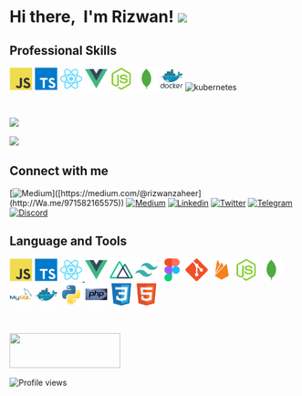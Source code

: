 <!-- ### Hi there  -->

<h1>Hi there,&nbsp; I'm Rizwan! <img src="https://raw.githubusercontent.com/faizahmedfarooqui/faizahmedfarooqui/master/wave.gif" width="30px"></h1>

<!-- <p align="center">
 <a href="https://linkedin.com/in/rizwanzaheerr" target="_blank">
  <img src="https://img.icons8.com/fluent/48/000000/linkedin.png" />
 </a>
  
 <a href="https://twitter.com/rizwanzaheerr" target="_blank">
  <img src="https://img.icons8.com/fluent/48/000000/twitter.png" />
 </a>

</p> -->

## Professional Skills

<p> 
  <img src="https://raw.githubusercontent.com/devicons/devicon/master/icons/javascript/javascript-original.svg" alt="javascript" width="40" height="40" />
  <img src="https://raw.githubusercontent.com/devicons/devicon/master/icons/typescript/typescript-original.svg" alt="typescript" width="40" height="40" />
  <img src="https://raw.githubusercontent.com/devicons/devicon/master/icons/react/react-original.svg" alt="reactjs" width="40" height="40" />
  <img src="https://raw.githubusercontent.com/devicons/devicon/master/icons/vuejs/vuejs-original.svg" alt="vuejs" width="40" height="40" />
  <img src="https://raw.githubusercontent.com/devicons/devicon/master/icons/nodejs/nodejs-plain.svg" alt="nodejs" width="40" height="40" />
  <img src="https://raw.githubusercontent.com/devicons/devicon/master/icons/mongodb/mongodb-plain.svg" alt="mongodb" width="40" height="40" />
  <img src="https://raw.githubusercontent.com/devicons/devicon/master/icons/docker/docker-original-wordmark.svg" alt="docker" width="40" height="40" />
  <img src="https://img.icons8.com/color/48/000000/kubernetes.png" alt="kubernetes" width="43" height="43" />

</p>

<!-- 👋
**rizwanzaheer/rizwanzaheer** is a ✨ _special_ ✨ repository because its `README.md` (this file) appears on your GitHub profile.

Here are some ideas to get you started:

- 🔭 I’m currently working on ...
- 🌱 I’m currently learning ...
- 👯 I’m looking to collaborate on ...
- 🤔 I’m looking for help with ...
- 💬 Ask me about ...
- 📫 How to reach me: ...
- 😄 Pronouns: ...
- ⚡ Fun fact: ...
-->



<!-- ## ⚡ Technologies -->

<!-- ![JavaScript](https://img.shields.io/badge/-JavaScript-black?style=flat-square&logo=javascript)
![Vue](https://img.shields.io/badge/-Vue-black?style=flat-square&logo=vue)
![Vuex](https://img.shields.io/badge/-Vuex-black?style=flat-square&logo=vuex)
![Vuetify](https://img.shields.io/badge/-Vuetify-black?style=flat-square&logo=vuetify)
![React](https://img.shields.io/badge/-React-black?style=flat-square&logo=react)
![Redux](https://img.shields.io/badge/-Redux-black?style=flat-square&logo=redux)
![React Native](https://img.shields.io/badge/-React%20Native-black?style=flat-square&logo=react-native)
![Nodejs](https://img.shields.io/badge/-Nodejs-black?style=flat-square&logo=Node.js)
![Express](https://img.shields.io/badge/-Express-black?style=flat-square&logo=express)
![Python](https://img.shields.io/badge/-Python-black?style=flat-square&logo=python)
![TypeScript](https://img.shields.io/badge/-TypeScript-007ACC?style=flat-square&logo=typescript)
![HTML5](https://img.shields.io/badge/-HTML5-E34F26?style=flat-square&logo=html5&logoColor=white)
![CSS3](https://img.shields.io/badge/-CSS3-1572B6?style=flat-square&logo=css3)
![Bootstrap](https://img.shields.io/badge/-Bootstrap-563D7C?style=flat-square&logo=bootstrap)
![Redis](https://img.shields.io/badge/-Redis-black?style=flat-square&logo=Redis)
![GraphQL](https://img.shields.io/badge/-GraphQL-E10098?style=flat-square&logo=graphql)
![Apollo GraphQL](https://img.shields.io/badge/-Apollo%20GraphQL-311C87?style=flat-square&logo=apollo-graphql)
![MongoDB](https://img.shields.io/badge/-MongoDB-black?style=flat-square&logo=mongodb)
![PostgreSQL](https://img.shields.io/badge/-PostgreSQL-black?style=flat-square&logo=PostgreSQL)
![Jest](https://img.shields.io/badge/-Jest-black?style=flat-square&logo=jest)
![Docker](https://img.shields.io/badge/-Docker-black?style=flat-square&logo=docker)
![Heroku](https://img.shields.io/badge/-Heroku-430098?style=flat-square&logo=heroku)
![DigitalOcean](https://img.shields.io/badge/-Digital%20Ocean-darkblue?style=flat-square&logo=digitalocean)
![Amazon AWS](https://img.shields.io/badge/Amazon%20AWS-232F3E?style=flat-square&logo=amazon-aws)
![Google Cloud](https://img.shields.io/badge/Google%20Cloud-black?style=flat-square&logo=google-cloud)
![Firebase](https://img.shields.io/badge/-Firebase-black?style=flat-square&logo=firebase)
![Git](https://img.shields.io/badge/-Git-black?style=flat-square&logo=git) -->
<!-- ![PHP](https://img.shields.io/badge/-PHP-black?style=flat-square&logo=php) -->
<!-- ![Deno](https://img.shields.io/badge/-Deno-black?style=flat-square&logo=Deno) -->
<!-- ![Go](https://img.shields.io/badge/-Go-black?style=flat-square&logo=go) -->

<!-- ![GitHub](https://img.shields.io/badge/-GitHub-181717?style=flat-square&logo=github) -->
<!-- ![GitLab](https://img.shields.io/badge/-GitLab-FCA121?style=flat-square&logo=gitlab) -->
<!-- ![BitBucket](https://img.shields.io/badge/-BitBucket-darkblue?style=flat-square&logo=bitbucket) -->
<!-- ![Jira](https://img.shields.io/badge/-jira-black?style=flat-square&logo=jira) -->
<!-- ![Trello](https://img.shields.io/badge/-Trello-black?style=flat-square&logo=trello) -->

<!-- ![CentOS](https://img.shields.io/badge/-Centos-black?style=flat-square&logo=centos) -->
<!-- ![Ubuntu](https://img.shields.io/badge/-Ubuntu-black?style=flat-square&logo=ubuntu) -->
<!-- ![Windows](https://img.shields.io/badge/-Windows-black?style=flat-square&logo=windows) -->
<!-- ![MacOS](https://img.shields.io/badge/-MacOS-black?style=flat-square&logo=MacOS) -->

<!-- Find out more about me and feel free to connect with me here: -->

<!-- [![Linkedin Badge](https://img.shields.io/badge/-rizwanzaheerr-blue?style=flat-square&logo=Linkedin&logoColor=white&link=https://www.linkedin.com/in/rizwanzaheerr/)](https://www.linkedin.com/in/rizwanzaheerr/) -->
<!-- [![Medium Badge](https://img.shields.io/badge/-@rizwanzaheer-03a57a?style=flat-square&labelColor=000000&logo=Medium&link=https://medium.com/@rizwanzaheer/)](https://medium.com/@rizwanzaheer)
[![Gmail Badge](https://img.shields.io/badge/-rizwanzaheerr@gmail.com-c14438?style=flat-square&logo=Gmail&logoColor=white&link=mailto:rizwanzaheerr@gmail.com)](mailto:rizwanzaheerr@gmail.com) -->

</br>

<p >
 <a href="#" alt="Rizwan Zaheer's github stats">
  <img src="https://github-readme-stats.vercel.app/api?username=rizwanzaheer&show_icons=true&count_private=true" />
 </a>

</p>

<!-- ![GitHub stats](https://github-readme-stats.vercel.app/api?username=rizwanzaheer&theme=tokyonight&show_icons=true&count_private=true) -->

<p >
 <a href="#" alt="Rizwan Zaheer's GitHub streak stats">
  <img src="https://github-readme-streak-stats.herokuapp.com/?user=rizwanzaheer" />
 </a>

</p>

<!-- ![GitHub streak stats](https://github-readme-streak-stats.herokuapp.com/?user=rizwanzaheer) -->


## Connect with me

[![Medium]([https://img.shields.io/badge/Medium-12100E?style=for-the-badge&logo=medium&logoColor=white](https://img.shields.io/badge/whatsapp-128C7E.svg?style=for-the-badge&logo=whatsapp&logoColor=white))]([https://medium.com/@rizwanzaheer](http://Wa.me/971582165575))
[![Medium](https://img.shields.io/badge/Medium-12100E?style=for-the-badge&logo=medium&logoColor=white)](https://medium.com/@rizwanzaheer)
[![Linkedin](https://img.shields.io/badge/LinkedIn-0077B5?style=for-the-badge&logo=linkedin&logoColor=white)](https://www.linkedin.com/in/rizwanzaheerr)
[![Twitter](https://img.shields.io/badge/Twitter-1DA1F2?style=for-the-badge&logo=twitter&logoColor=white)](https://twitter.com/rizwanzaheerr)
[![Telegram](https://img.shields.io/badge/Telegram-2CA5E0?style=for-the-badge&logo=telegram&logoColor=white)](https://t.me/rizwanzaheerr)
[![Discord](https://img.shields.io/badge/Discord-7289DA?style=for-the-badge&logo=discord&logoColor=white)](https://discordapp.com/users/1837/)
<!-- [![Leetcode](https://img.shields.io/badge/-LeetCode-FFA116?style=for-the-badge&logo=LeetCode&logoColor=black)](https://leetcode.com/RSurya) -->


## Language and Tools

<p>
    <a href="https://developer.mozilla.org/en-US/docs/Web/JavaScript" target="_blank"><img src="https://raw.githubusercontent.com/devicons/devicon/2ae2a900d2f041da66e950e4d48052658d850630/icons/javascript/javascript-original.svg" alt="javascript" width="40" height="40" /></a>
    <a href="https://www.typescriptlang.org/" target="_blank"><img src="https://raw.githubusercontent.com/devicons/devicon/2ae2a900d2f041da66e950e4d48052658d850630/icons/typescript/typescript-original.svg" alt="typescript" width="40" height="40" /></a>
 <a href="https://reactjs.org/" target="_blank">
   <img src="https://raw.githubusercontent.com/devicons/devicon/master/icons/react/react-original.svg" alt="reactjs" width="40" height="40" />
  </a>
    <a href="https://vuejs.org/" target="_blank"><img src="https://raw.githubusercontent.com/devicons/devicon/2ae2a900d2f041da66e950e4d48052658d850630/icons/vuejs/vuejs-original.svg" alt="vuejs" width="40" height="40" /></a>
    <a href="https://nuxtjs.org/" target="_blank"><img src="https://raw.githubusercontent.com/devicons/devicon/2ae2a900d2f041da66e950e4d48052658d850630/icons/nuxtjs/nuxtjs-original.svg" alt="nuxtjs" width="40" height="40" /></a>
    <a href="https://www.tailwindcss.com/" target="_blank"><img src="https://raw.githubusercontent.com/devicons/devicon/2ae2a900d2f041da66e950e4d48052658d850630/icons/tailwindcss/tailwindcss-plain.svg" alt="tailwindcss" width="40" height="40" /></a>
    <a href="https://figma.com/" target="_blank"><img src="https://raw.githubusercontent.com/devicons/devicon/2ae2a900d2f041da66e950e4d48052658d850630/icons/figma/figma-original.svg" alt="figma" width="40" height="40" /></a>
    <a href="https://git-scm.com/" target="_blank"><img src="https://raw.githubusercontent.com/devicons/devicon/2ae2a900d2f041da66e950e4d48052658d850630/icons/git/git-original.svg" alt="git" width="40" height="40" /></a>
    <a href="https://firebase.google.com/" target="_blank"><img src="https://raw.githubusercontent.com/devicons/devicon/2ae2a900d2f041da66e950e4d48052658d850630/icons/firebase/firebase-plain.svg" alt="firebase" width="40" height="40" /></a>
    <a href="https://nodejs.org/" target="_blank"><img src="https://raw.githubusercontent.com/devicons/devicon/2ae2a900d2f041da66e950e4d48052658d850630/icons/nodejs/nodejs-original.svg" alt="nodejs" width="40" height="40" /></a>
 <a href="https://www.mongodb.com/" target="_blank"><img src="https://raw.githubusercontent.com/devicons/devicon/master/icons/mongodb/mongodb-plain.svg" alt="mongodb" width="40" height="40" /></a>
<!--     <a href="http://laravel.com/" target="_blank"><img src="https://raw.githubusercontent.com/devicons/devicon/2ae2a900d2f041da66e950e4d48052658d850630/icons/laravel/laravel-plain-wordmark.svg" alt="laravel" width="40" height="40" /></a> -->
    <a href="https://www.mysql.com/" target="_blank"><img src="https://raw.githubusercontent.com/devicons/devicon/2ae2a900d2f041da66e950e4d48052658d850630/icons/mysql/mysql-original-wordmark.svg" alt="mysql" width="40" height="40" /></a>
    <a href="https://www.docker.com/" target="_blank"><img src="https://raw.githubusercontent.com/devicons/devicon/2ae2a900d2f041da66e950e4d48052658d850630/icons/docker/docker-original.svg" alt="docker" width="40" height="40" /></a>
    <a href="https://www.python.org/" target="_blank"><img src="https://raw.githubusercontent.com/devicons/devicon/2ae2a900d2f041da66e950e4d48052658d850630/icons/python/python-original.svg" alt="python" width="40" height="40" /></a>
<!--     <a href="https://www.djangoproject.com/" target="_blank"><img src="https://raw.githubusercontent.com/devicons/devicon/2ae2a900d2f041da66e950e4d48052658d850630/icons/django/django-original.svg" alt="django" width="40" height="40" /></a> -->
    <a href="https://www.php.net/" target="_blank"><img src="https://raw.githubusercontent.com/devicons/devicon/2ae2a900d2f041da66e950e4d48052658d850630/icons/php/php-original.svg" alt="php" width="40" height="40" /></a>
    <a href="https://developer.mozilla.org/en-US/docs/Web/CSS" target="_blank"><img src="https://raw.githubusercontent.com/devicons/devicon/2ae2a900d2f041da66e950e4d48052658d850630/icons/css3/css3-original.svg" alt="css3" width="40" height="40" /></a>
    <a href="https://developer.mozilla.org/en-US/docs/Web/HTML" target="_blank"><img src="https://raw.githubusercontent.com/devicons/devicon/2ae2a900d2f041da66e950e4d48052658d850630/icons/html5/html5-original.svg" alt="html5" width="40" height="40" /></a>
    <!-- <a href="https://expressjs.com/" target="_blank"><img src="https://raw.githubusercontent.com/devicons/devicon/2ae2a900d2f041da66e950e4d48052658d850630/icons/express/express-original-wordmark.svg" alt="expressjs" width="40" height="40" /></a>
    <a href="https://go.dev/" target="_blank"><img src="https://raw.githubusercontent.com/devicons/devicon/2ae2a900d2f041da66e950e4d48052658d850630/icons/go/go-original-wordmark.svg" alt="golang" width="40" height="40" /></a> -->
</p>

<br />

<p>
 <a href="https://www.buymeacoffee.com/rizwanzaheer" target="_blank">
  <img src="https://cdn.buymeacoffee.com/buttons/v2/default-orange.png" height="61" width="194" />
 </a>
</p>



<!-- ![Visitor Badge](https://visitor-badge.laobi.icu/badge?page_id=rizwanzaheer.rizwanzaheer) -->
![Profile views](https://gpvc.arturio.dev/rizwanzaheer)


<!-- ![Laravel](https://img.shields.io/badge/-Laravel-black?style=flat-square&logo=laravel) -->
<!-- ![Wordpress](https://img.shields.io/badge/-Wordpress-black?style=flat-square&logo=wordpress) -->
<!-- ![Raspberry Pi](https://img.shields.io/badge/-Raspberry%20Pi-C51A4A?style=flat-square&logo=Raspberry-Pi) -->
<!-- ![Microsoft Azure](https://img.shields.io/badge/Microsoft%20Azure-232F7E?style=flat-square&logo=microsoft-azure) -->
<!-- ![MariaDB](https://img.shields.io/badge/-MariaDB-336791?style=flat-square&logo=mariadb) -->
<!-- ![MySQL](https://img.shields.io/badge/-MySQL-black?style=flat-square&logo=mysql) -->
<!-- ![ElasticSearch](https://img.shields.io/badge/-ElasticSearch-005571?style=flat-square&logo=elasticsearch) -->
